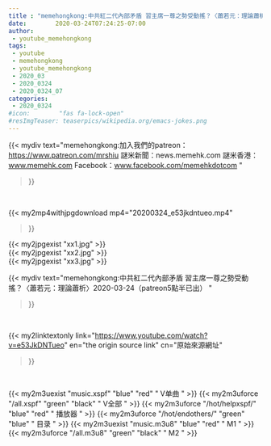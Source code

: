 ```yaml
---
title : "memehongkong:中共紅二代內部矛盾 習主席一尊之勢受動搖？〈蕭若元：理論蕭析〉2020-03-24（patreon5點半已出） "
date:        2020-03-24T07:24:25-07:00
author:
 - youtube_memehongkong
tags:
 - youtube
 - memehongkong
 - youtube_memehongkong
 - 2020_03
 - 2020_0324
 - 2020_0324_07
categories:
 - 2020_0324
#icon:        "fas fa-lock-open"
#resImgTeaser: teaserpics/wikipedia.org/emacs-jokes.png
---
```


{{< mydiv text="memehongkong:加入我們的patreon：https://www.patreon.com/mrshiu 謎米新聞：news.memehk.com 謎米香港： www.memehk.com Facebook：www.facebook.com/memehkdotcom "
>}}
<br>


{{< my2mp4withjpgdownload mp4="20200324_e53jkdntueo.mp4"
>}}

{{< my2jpgexist "xx1.jpg" >}}<br>
{{< my2jpgexist "xx2.jpg" >}}<br>
{{< my2jpgexist "xx3.jpg" >}}<br>



{{< mydiv text="memehongkong:中共紅二代內部矛盾 習主席一尊之勢受動搖？〈蕭若元：理論蕭析〉2020-03-24（patreon5點半已出） "
>}}
<br>

{{< my2linktextonly link="https://www.youtube.com/watch?v=e53JkDNTueo"
en="the origin source link" cn="原始來源網址"
>}}


<br>

{{< my2m3uexist "music.xspf"        "blue"   "red"    " V单曲 " >}} {{< my2m3uforce "/all.xspf"         "green"  "black"  " V全部 " >}} {{< my2m3uforce "/hot/helpxspf/"    "blue"   "red"    " 播放器 " >}} {{< my2m3uforce "/hot/endothers/"   "green"  "blue"   " 目录 " >}} {{< my2m3uexist "music.m3u8"        "blue"   "red"    " M1 " >}} {{< my2m3uforce "/all.m3u8"         "green"  "black"  " M2 " >}} 
